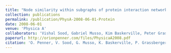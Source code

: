```yaml
---
title: "Node similarity within subgraphs of protein interaction networks"
collection: publications
permalink: /publication/PhysA-2008-06-01-Protein
date: 2008-06-01
venue: 'Physica A'
collaborators: 'Vishal Sood, Gabriel Musso, Kim Baskerville, Peter Grassberger and Maya Paczuski'
paperurl: http://orionpenner.com/files/PhysicaA2008.pdf
citation: 'O. Penner, V. Sood, G. Musso, K. Baskerville, P. Grassberger, M. Paczuski (2008) &quot;Node similarity within subgraphs of protein interaction networks&quot; <i>Physica A</i>. 387(14)'
---
```

